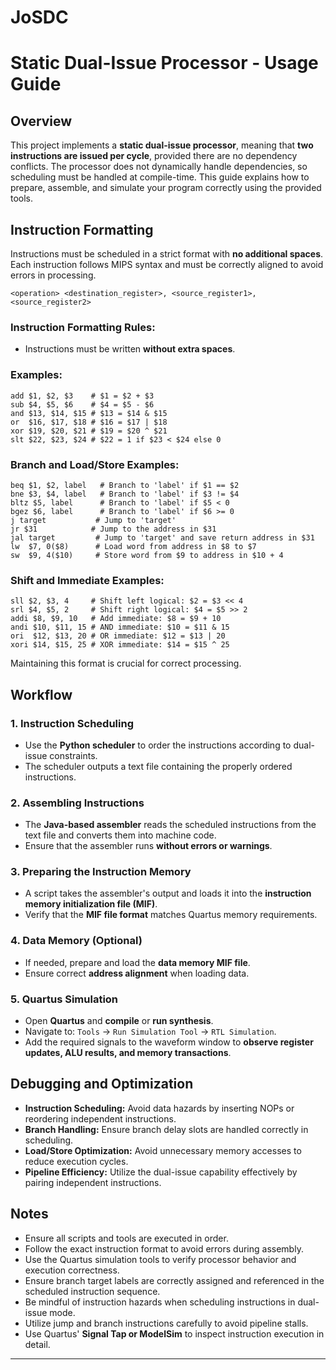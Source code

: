 # JoSDC

# Static Dual-Issue Processor - Usage Guide

## Overview

This project implements a **static dual-issue processor**, meaning that **two instructions are issued per cycle**, provided there are no dependency conflicts. The processor does not dynamically handle dependencies, so scheduling must be handled at compile-time. This guide explains how to prepare, assemble, and simulate your program correctly using the provided tools.

## Instruction Formatting

Instructions must be scheduled in a strict format with **no additional spaces**. Each instruction follows MIPS syntax and must be correctly aligned to avoid errors in processing.

```
<operation> <destination_register>, <source_register1>, <source_register2>
```

### Instruction Formatting Rules:

- Instructions must be written **without extra spaces**.



### Examples:

```
add $1, $2, $3    # $1 = $2 + $3
sub $4, $5, $6    # $4 = $5 - $6
and $13, $14, $15 # $13 = $14 & $15
or  $16, $17, $18 # $16 = $17 | $18
xor $19, $20, $21 # $19 = $20 ^ $21
slt $22, $23, $24 # $22 = 1 if $23 < $24 else 0
```

### Branch and Load/Store Examples:

```
beq $1, $2, label   # Branch to 'label' if $1 == $2
bne $3, $4, label   # Branch to 'label' if $3 != $4
bltz $5, label      # Branch to 'label' if $5 < 0
bgez $6, label      # Branch to 'label' if $6 >= 0
j target           # Jump to 'target'
jr $31            # Jump to the address in $31
jal target         # Jump to 'target' and save return address in $31
lw  $7, 0($8)      # Load word from address in $8 to $7
sw  $9, 4($10)     # Store word from $9 to address in $10 + 4
```

### Shift and Immediate Examples:

```
sll $2, $3, 4     # Shift left logical: $2 = $3 << 4
srl $4, $5, 2     # Shift right logical: $4 = $5 >> 2
addi $8, $9, 10   # Add immediate: $8 = $9 + 10
andi $10, $11, 15 # AND immediate: $10 = $11 & 15
ori  $12, $13, 20 # OR immediate: $12 = $13 | 20
xori $14, $15, 25 # XOR immediate: $14 = $15 ^ 25
```

Maintaining this format is crucial for correct processing.

## Workflow

### 1. **Instruction Scheduling**

- Use the **Python scheduler** to order the instructions according to dual-issue constraints.
- The scheduler outputs a text file containing the properly ordered instructions.

### 2. **Assembling Instructions**

- The **Java-based assembler** reads the scheduled instructions from the text file and converts them into machine code.
- Ensure that the assembler runs **without errors or warnings**.

### 3. **Preparing the Instruction Memory**

- A script takes the assembler's output and loads it into the **instruction memory initialization file (MIF)**.
- Verify that the **MIF file format** matches Quartus memory requirements.

### 4. **Data Memory (Optional)**

- If needed, prepare and load the **data memory MIF file**.
- Ensure correct **address alignment** when loading data.

### 5. **Quartus Simulation**

- Open **Quartus** and **compile** or **run synthesis**.
- Navigate to: `Tools` → `Run Simulation Tool` → `RTL Simulation`.
- Add the required signals to the waveform window to **observe register updates, ALU results, and memory transactions**.

## Debugging and Optimization

- **Instruction Scheduling:** Avoid data hazards by inserting NOPs or reordering independent instructions.
- **Branch Handling:** Ensure branch delay slots are handled correctly in scheduling.
- **Load/Store Optimization:** Avoid unnecessary memory accesses to reduce execution cycles.
- **Pipeline Efficiency:** Utilize the dual-issue capability effectively by pairing independent instructions.

## Notes

- Ensure all scripts and tools are executed in order.
- Follow the exact instruction format to avoid errors during assembly.
- Use the Quartus simulation tools to verify processor behavior and execution correctness.
- Ensure branch target labels are correctly assigned and referenced in the scheduled instruction sequence.
- Be mindful of instruction hazards when scheduling instructions in dual-issue mode.
- Utilize jump and branch instructions carefully to avoid pipeline stalls.
- Use Quartus' **Signal Tap or ModelSim** to inspect instruction execution in detail.

---

